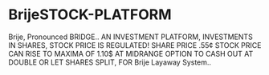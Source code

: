 # BrijeSTOCK-PLATFORM
Brije, Pronounced BRIDGE.. AN INVESTMENT PLATFORM,
INVESTMENTS IN SHARES, STOCK PRICE IS REGULATED! SHARE PRICE .55¢ STOCK PRICE CAN RISE TO MAXIMA OF 1.10$ AT MIDRANGE OPTION TO CASH OUT AT DOUBLE OR LET SHARES SPLIT,
FOR Brije Layaway System..
